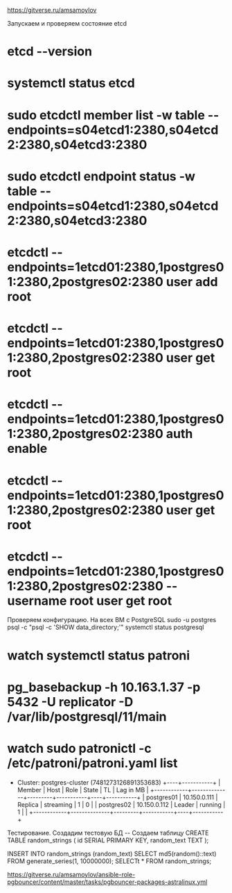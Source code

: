https://gitverse.ru/amsamoylov

Запускаем и проверяем состояние etcd
# etcd --version
# systemctl status etcd
# sudo etcdctl member list -w table --endpoints=s04etcd1:2380,s04etcd2:2380,s04etcd3:2380
# sudo etcdctl endpoint status -w table --endpoints=s04etcd1:2380,s04etcd2:2380,s04etcd3:2380

# etcdctl --endpoints=1etcd01:2380,1postgres01:2380,2postgres02:2380 user add root
# etcdctl --endpoints=1etcd01:2380,1postgres01:2380,2postgres02:2380 user get root
# etcdctl --endpoints=1etcd01:2380,1postgres01:2380,2postgres02:2380 auth enable
# etcdctl --endpoints=1etcd01:2380,1postgres01:2380,2postgres02:2380 user get root
# etcdctl --endpoints=1etcd01:2380,1postgres01:2380,2postgres02:2380 --username root user get root







Проверяем конфигурацию. На всех ВМ с PostgreSQL
sudo -u postgres psql -c "psql -c 'SHOW data_directory;'"
systemctl status postgresql
# watch systemctl status patroni

# pg_basebackup -h 10.163.1.37 -p 5432 -U replicator -D /var/lib/postgresql/11/main

# watch sudo patronictl -c /etc/patroni/patroni.yaml list
+ Cluster: postgres-cluster (7481273126891353683) +----+-----------+
| Member     | Host         | Role    | State     | TL | Lag in MB |
+------------+--------------+---------+-----------+----+-----------+
| postgres01 | 10.150.0.111 | Replica | streaming |  1 |         0 |
| postgres02 | 10.150.0.112 | Leader  | running   |  1 |           |
+------------+--------------+---------+-----------+----+-----------+



Тестирование. Создадим тестовую БД
-- Создаем таблицу
CREATE TABLE random_strings (
    id SERIAL PRIMARY KEY,
    random_text TEXT
);

INSERT INTO random_strings (random_text)
SELECT 
    md5(random()::text)
FROM 
    generate_series(1, 10000000);
SELECTt * FROM random_strings;




https://gitverse.ru/amsamoylov/ansible-role-pgbouncer/content/master/tasks/pgbouncer-packages-astralinux.yml